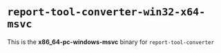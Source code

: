# `report-tool-converter-win32-x64-msvc`

This is the **x86_64-pc-windows-msvc** binary for `report-tool-converter`
